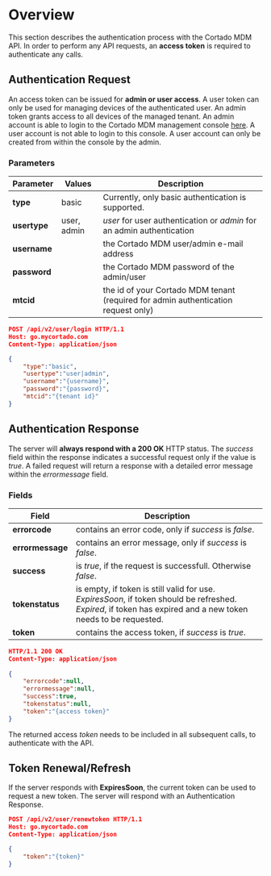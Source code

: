 # Overview
This section describes the authentication process with the Cortado MDM API. In order to perform any API requests, an **access token** is required to authenticate any calls.

## Authentication Request
An access token can be issued for **admin or user access**. A user token can only be used for managing devices of the authenticated user. An admin token grants access to all devices of the managed tenant.
An admin account is able to login to the Cortado MDM management console [here](https://go.mycortado.com/fw). A user account is not able to login to this console. A user account can only be created from within the console by the admin.

### Parameters

| Parameter | Values | Description |
| ------------ | ------------- | ------------ |
| **type** | basic | Currently, only basic authentication is supported. |
| **usertype** | user, admin | *user* for user authentication or *admin* for an admin authentication |
| **username** |  | the Cortado MDM user/admin e-mail address |
| **password** |  | the Cortado MDM password of the admin/user |
| **mtcid** |  | the id of your Cortado MDM tenant (required for admin authentication request only) |

```json
POST /api/v2/user/login HTTP/1.1
Host: go.mycortado.com
Content-Type: application/json

{
    "type":"basic",
    "usertype":"user|admin",
    "username":"{username}",
    "password":"{password}",
    "mtcid":"{tenant id}"
}
```

## Authentication Response
The server will **always respond with a 200 OK** HTTP status. The *success* field within the response indicates a successful request only if the value is *true*. A failed request will return a response with a detailed error message within the *errormessage* field.

### Fields

| Field | Description |
| ------------ | ------------ |
| **errorcode** | contains an error code, only if *success* is *false*. |
| **errormessage**  | contains an error message, only if *success* is *false*. |
| **success**  | is *true*, if the request is successfull. Otherwise *false*. |
| **tokenstatus**  | is empty, if token is still valid for use. *ExpiresSoon*, if token should be refreshed. *Expired*, if token has expired and a new token needs to be requested. |
| **token** | contains the access token, if *success* is *true*. |

```json
HTTP/1.1 200 OK
Content-Type: application/json
 
{
    "errorcode":null,
    "errormessage":null,
    "success":true,
    "tokenstatus":null,
    "token":"{access token}"
}
```

The returned access *token* needs to be included in all subsequent calls, to authenticate with the API.


## Token Renewal/Refresh

If the server responds with **ExpiresSoon**, the current token can be used to request a new token. The server will respond with an Authentication Response.

```json
POST /api/v2/user/renewtoken HTTP/1.1
Host: go.mycortado.com
Content-Type: application/json

{
    "token":"{token}"
}
```